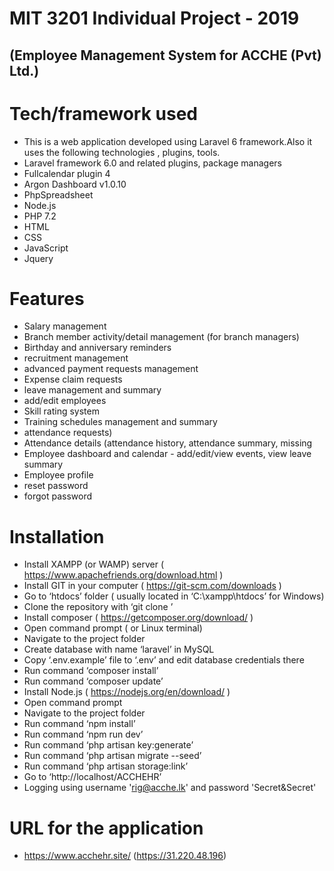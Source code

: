 # MIT 3201 Individual Project - 2019
## (Employee Management System for ACCHE (Pvt) Ltd.)

# Tech/framework used

- This is a web application developed using Laravel 6 framework.Also it uses the following technologies , plugins, tools.
- Laravel framework 6.0 and related plugins, package managers
- Fullcalendar plugin 4 
- Argon Dashboard v1.0.10 
- PhpSpreadsheet
- Node.js
- PHP 7.2
- HTML
- CSS
- JavaScript
- Jquery

# Features

- Salary management
- Branch member activity/detail management (for branch managers)
- Birthday and anniversary reminders
- recruitment management
- advanced payment requests management
- Expense claim requests
- leave management and summary
- add/edit employees
- Skill rating system
- Training schedules management and summary
- attendance requests)
- Attendance details (attendance history, attendance summary, missing
- Employee dashboard and calendar - add/edit/view events, view leave summary
- Employee profile
- reset password
- forgot password


# Installation

- Install XAMPP (or WAMP) server ( https://www.apachefriends.org/download.html ) 
- Install  GIT in your computer ( https://git-scm.com/downloads )
- Go to ‘htdocs’ folder ( usually located in ‘C:\xampp\htdocs’ for Windows)
- Clone the repository with ‘git clone <repo-url>’
- Install composer ( https://getcomposer.org/download/ )
- Open command prompt ( or Linux terminal)
- Navigate to the project folder
- Create database with name ‘laravel’ in MySQL 
- Copy ‘.env.example’ file to ‘.env’ and edit database credentials there
- Run command ‘composer install’
- Run command ‘composer update’
- Install Node.js ( https://nodejs.org/en/download/ )
- Open command prompt 
- Navigate to the project folder
- Run command ‘npm install’
- Run command ‘npm run dev’
- Run  command ‘php artisan key:generate’
- Run  command ‘php artisan migrate --seed’
- Run command ‘php artisan storage:link’
- Go to ‘http://localhost/ACCHEHR’
- Logging using username  'rig@acche.lk' and password  'Secret&Secret'
    
# URL for the application
- https://www.acchehr.site/ (https://31.220.48.196)
 
 
 





